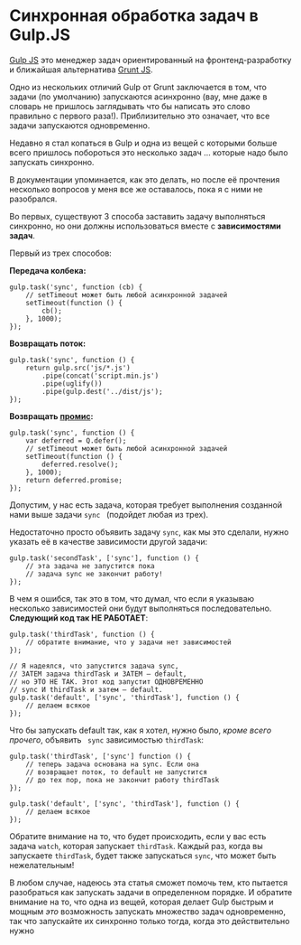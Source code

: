 # Синхронная обработка задач в Gulp.JS

[Gulp JS][1] это менеджер задач ориентированный на фронтенд-разработку и ближайшая альтернатива [Grunt JS][2].

Одно из нескольких отличий Gulp от Grunt заключается в том, что задачи (по умолчанию) 
запускаются асинхронно (вау, мне даже в словарь не пришлось заглядывать что бы 
написать это слово правильно с первого раза!). Приблизительно это означает, что все 
задачи запускаются одновременно.

Недавно я стал копаться в Gulp и одна из вещей с которыми больше всего пришлось побороться это несколько задач … которые надо было запускать синхронно.

В документации упоминается, как это делать, но после её прочтения несколько вопросов у 
меня все же оставалось, пока я с ними не разобрался.

Во первых, существуют 3 способа заставить задачу выполняться синхронно, но они должны 
использоваться вместе с **зависимостями задач**.

Первый из трех способов:

**Передача колбека:**

    gulp.task('sync', function (cb) {  
        // setTimeout может быть любой асинхронной задачей
        setTimeout(function () {
            cb();
        }, 1000);
    });
    

**Возвращать поток:**

    gulp.task('sync', function () {  
        return gulp.src('js/*.js')
            .pipe(concat('script.min.js')
            .pipe(uglify())
            .pipe(gulp.dest('../dist/js');
    });
    

**Возвращать [промис][3]:**

    gulp.task('sync', function () {  
        var deferred = Q.defer();
        // setTimeout может быть любой асинхронной задачей
        setTimeout(function () {
            deferred.resolve();
        }, 1000);
        return deferred.promise;
    });

Допустим, у нас есть задача, которая требует выполнения созданной нами выше задачи `sync
` (подойдет любая из трех).

Недостаточно просто объявить задачу `sync`, как мы это сделали, нужно указать её в 
качестве зависимости другой задачи:

    gulp.task('secondTask', ['sync'], function () {  
        // эта задача не запустится пока
        // задача sync не закончит работу!
    });
    
В чем я ошибся, так это в том, что думал, что если я указываю несколько зависимостей 
они будут выполняться последовательно. **Следующий код так НЕ РАБОТАЕТ**:

    gulp.task('thirdTask', function () {  
        // обратите внимание, что у задачи нет зависимостей
    });
    
    // Я надеялся, что запустится задача sync,
    // ЗАТЕМ задача thirdTask и ЗАТЕМ — default,
    // но ЭТО НЕ ТАК. Этот код запустит ОДНОВРЕМЕННО
    // sync И thirdTask и затем — default.
    gulp.task('default', ['sync', 'thirdTask'], function () {  
        // делаем всякое
    });

Что бы запускать default так, как я хотел, нужно было, *кроме всего прочего*, объявить `
sync` зависимостью `thirdTask`:

    gulp.task('thirdTask', ['sync'] function () { 
        // теперь задача основана на sync. Если она 
        // возвращает поток, то default не запустится 
        // до тех пор, пока не закончит работу thirdTask
    });
    
    gulp.task('default', ['sync', 'thirdTask'], function () {  
        // делаем всякое
    });
    

Обратите внимание на то, что будет происходить, если у вас есть задача `watch`, которая 
запускает `thirdTask`. Каждый раз, когда вы запускаете `thirdTask`, будет также 
запускаться `sync`, что может быть нежелательным!

В любом случае, надеюсь эта статья сможет помочь тем, кто пытается разобраться как 
запускать задачи в определенном порядке. И обратите внимание на то, что одна из вещей, 
которая делает Gulp быстрым и мощным *это* возможность запускать множество задач
одновременно, так что запускайте их синхронно только тогда, когда это действительно
нужно

 [1]: http://gulpjs.com/
 [2]: http://gruntjs.com/
 [3]: https://github.com/kriskowal/q